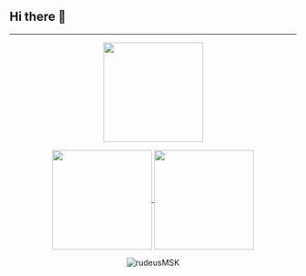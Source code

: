 ## Hi there 👋

---
<p align="center">
   <img align="center"  height="175px" src="https://github-readme-stats.vercel.app/api/top-langs/?username=rudeusMSK&theme=dark&hide_border=false&include_all_commits=false&count_private=false&layout=compact" />
</p>
  <p align="center">
    <a href="git@github.com:rudeusMSK">
      <img align="center"  height="175px" src="https://github-readme-stats.vercel.app/api?username=rudeusMSK&show_icons=true&hide_border=true&title_color=94b4a4&amp&icon_color=FFFFFF&amp&text_color=FFFFFF&amp&bg_color=000000&count_private=true&include_all_commits=true"/>
    </a>
    <a href="git@github.com:rudeusMSK">
      <img align="center" height="175px"  src="https://github-readme-stats.vercel.app/api/top-langs/?username=rudeusMSK&text_color=FFFFFF&bg_color=000000&title_color=94b4a4&langs_count=15&layout=compact&hide_border=true" />
    </a>
  </p>
  <p align="center"><img align="center" src="https://github-readme-streak-stats.herokuapp.com/?user=rudeusMSK&text_color=FFFFFF&bg_color=000000&title_color=94b4a4&langs_count=15&layout=compact&hide_border=true" alt="rudeusMSK" /></p>
